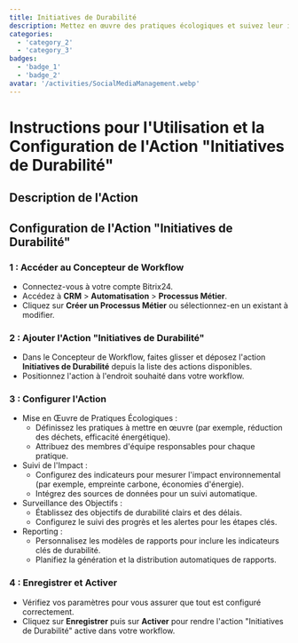 ```yaml
---
title: Initiatives de Durabilité
description: Mettez en œuvre des pratiques écologiques et suivez leur impact.
categories: 
  - 'category_2'
  - 'category_3'
badges: 
  - 'badge_1'
  - 'badge_2'
avatar: '/activities/SocialMediaManagement.webp'
---
```


# Instructions pour l'Utilisation et la Configuration de l'Action "Initiatives de Durabilité"

## Description de l'Action

## **Configuration de l'Action "Initiatives de Durabilité"**

### 1 : Accéder au Concepteur de Workflow
- Connectez-vous à votre compte Bitrix24.
- Accédez à **CRM** > **Automatisation** > **Processus Métier**.
- Cliquez sur **Créer un Processus Métier** ou sélectionnez-en un existant à modifier.

### 2 : Ajouter l'Action "Initiatives de Durabilité"
- Dans le Concepteur de Workflow, faites glisser et déposez l'action **Initiatives de Durabilité** depuis la liste des actions disponibles.
- Positionnez l'action à l'endroit souhaité dans votre workflow.

### 3 : Configurer l'Action
- Mise en Œuvre de Pratiques Écologiques :
  - Définissez les pratiques à mettre en œuvre (par exemple, réduction des déchets, efficacité énergétique).
  - Attribuez des membres d'équipe responsables pour chaque pratique.
- Suivi de l'Impact :
  - Configurez des indicateurs pour mesurer l'impact environnemental (par exemple, empreinte carbone, économies d'énergie).
  - Intégrez des sources de données pour un suivi automatique.
- Surveillance des Objectifs :
  - Établissez des objectifs de durabilité clairs et des délais.
  - Configurez le suivi des progrès et les alertes pour les étapes clés.
- Reporting :
  - Personnalisez les modèles de rapports pour inclure les indicateurs clés de durabilité.
  - Planifiez la génération et la distribution automatiques de rapports.

### 4 : Enregistrer et Activer
- Vérifiez vos paramètres pour vous assurer que tout est configuré correctement.
- Cliquez sur **Enregistrer** puis sur **Activer** pour rendre l'action "Initiatives de Durabilité" active dans votre workflow.